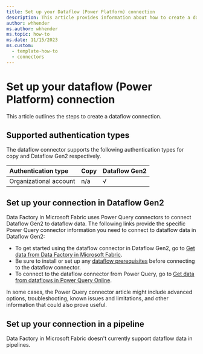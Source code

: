 ```yaml
---
title: Set up your Dataflow (Power Platform) connection
description: This article provides information about how to create a dataflow connection in Microsoft Fabric.
author: whhender
ms.author: whhender
ms.topic: how-to
ms.date: 11/15/2023
ms.custom:
  - template-how-to
  - connectors
---
```


# Set up your dataflow (Power Platform) connection

This article outlines the steps to create a dataflow connection.


## Supported authentication types

The dataflow connector supports the following authentication types for copy and Dataflow Gen2 respectively.  

|Authentication type |Copy |Dataflow Gen2 |
|:---|:---|:---|
|Organizational account| n/a | √ |

## Set up your connection in Dataflow Gen2

Data Factory in Microsoft Fabric uses Power Query connectors to connect Dataflow Gen2 to dataflow data. The following links provide the specific Power Query connector information you need to connect to dataflow data in Dataflow Gen2:

- To get started using the dataflow connector in Dataflow Gen2, go to [Get data from Data Factory in Microsoft Fabric](/power-query/where-to-get-data#get-data-from-data-factory-in-microsoft-fabric-preview).
- Be sure to install or set up any [dataflow prerequisites](/power-query/connectors/dataflows#prerequisites) before connecting to the dataflow connector.
- To connect to the dataflow connector from Power Query, go to [Get data from dataflows in Power Query Online](/power-query/connectors/dataflows#get-data-from-dataflows-in-power-query-online).

In some cases, the Power Query connector article might include advanced options, troubleshooting, known issues and limitations, and other information that could also prove useful.

## Set up your connection in a pipeline

Data Factory in Microsoft Fabric doesn't currently support dataflow data in pipelines.
